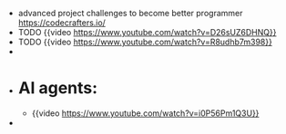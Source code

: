 - advanced project challenges to become better programmer https://codecrafters.io/
- TODO {{video https://www.youtube.com/watch?v=D26sUZ6DHNQ}}
- TODO {{video https://www.youtube.com/watch?v=R8udhb7m398}}
-
- # AI agents:
	- {{video https://www.youtube.com/watch?v=i0P56Pm1Q3U}}
-